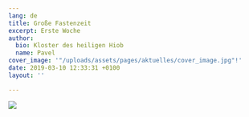 ```yaml
---
lang: de
title: Große Fastenzeit
excerpt: Erste Woche
author:
  bio: Kloster des heiligen Hiob
  name: Pavel
cover_image: '"/uploads/assets/pages/aktuelles/cover_image.jpg"!'
date: 2019-03-10 12:33:31 +0100
layout: ''

---
```

![](https://res.cloudinary.com/hiobmon/image/upload/v1552217594/media/2019/Gottesdienst_de.jpg)